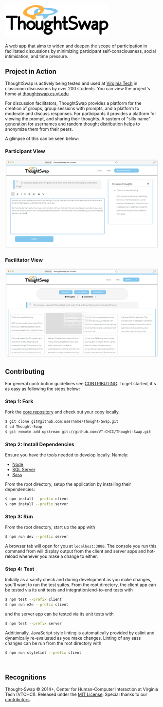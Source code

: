 # ![Thought-Swap](screenshots/project-logo.png)

A web app that aims to widen and deepen the scope of participation in 
facilitated discussions by minimizing participant self-consciousness,
social intimidation, and time pressure.

## Project in Action
ThoughtSwap is actively being tested and used at [Virginia Tech](https://vt.edu)
in classroom discussions by over 200 students. You can view the project's home 
at [thoughtswap.cs.vt.edu](http://thoughtswap.cs.vt.edu/)

For discussion facilitators, ThoughtSwap provides a platform for the creation of
groups, group sessions with prompts, and a platform to moderate and discuss 
responses. For participants it provides a platform for viewing the prompt, and
sharing their thoughts. A system of "silly name" generation for usernames and
random thought distribution helps to anonymize them from their peers.

A glimpse of this can be seen below:

### Participant View
![Thought-Swap](screenshots/participant-mock.png)
### Facilitator View
![Thought-Swap](screenshots/facilitator-mock.png)

## Contributing

For general contribution guidelines see [CONTRIBUTING](CONTRIBUTING.md). To
get started, it's as easy as following the steps below:

### Step 1: Fork
Fork the [core repository](https://github.com/VT-CHCI/Thought-Swap) and check
out your copy locally.
```bash
$ git clone git@github.com:username/Thought-Swap.git
$ cd Thought-Swap
$ git remote add upstream git://github.com/VT-CHCI/Thought-Swap.git
```

### Step 2: Install Dependencies
Ensure you have the tools needed to develop locally. Namely: 
* [Node](https://nodejs.org/en/)
* [SQL Server](https://dev.mysql.com/downloads/mysql/)
* [Sass](https://github.com/sass/dart-sass/releases)

From the root directory, setup the application by installing their dependencies:
```bash
$ npm install --prefix client
$ npm install --prefix server
```

### Step 3: Run
From the root directory, start up the app with 
```bash
$ npm run dev --prefix server
```
A browser tab will open for you at `localhost:3000`. The console you run this
command from will display output from the client and server apps and hot-reload 
whenever you make a change to either.

### Step 4: Test
Initially as a sanity check and during development as you make changes, you'll
want to run the test suites. From the root directory, the client app can be
tested via its unit tests and integration/end-to-end tests with
```bash
$ npm test --prefix client
$ npm run e2e --prefix client
```
and the server app can be tested via its unit tests with
```bash
$ npm test --prefix server
```

Additionally, JavaScript style linting is automatically provided by eslint and
dynamically re-evaluated as you make changes. Linting of any sass changes can be
run from the root directory with
```bash
$ npm run stylelint --prefix client
```

<br>

## Recognitions

Thought-Swap © 2014+, Center for Human-Computer Interaction at Virginia Tech 
(VTCHCI). Released under the [MIT License](LICENSE). Special thanks to our
[contributors](https://github.com/VT-CHCI/Thought-Swap/graphs/contributors).
